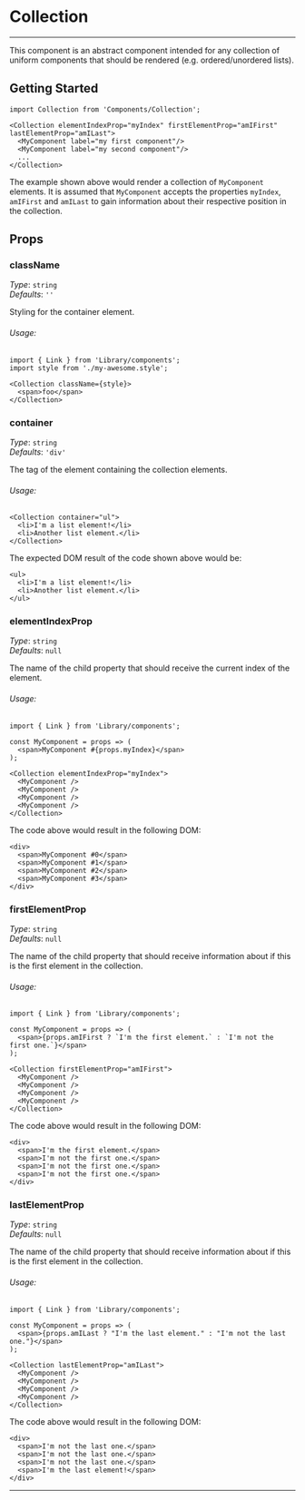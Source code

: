 # Collection
---

This component is an abstract component intended for any collection of uniform components that should
be rendered (e.g. ordered/unordered lists).


## Getting Started

```
import Collection from 'Components/Collection';

<Collection elementIndexProp="myIndex" firstElementProp="amIFirst" lastElementProp="amILast">
  <MyComponent label="my first component"/>
  <MyComponent label="my second component"/>
  ...
</Collection>
```

The example shown above would render a collection of `MyComponent` elements. It is assumed that `MyComponent`
accepts the properties `myIndex`, `amIFirst` and `amILast` to gain information about their respective position
in the collection.

## Props

### className

_Type_: `string`<br>
_Defaults_: `''`<br>

Styling for the container element.

###### Usage:

```
import { Link } from 'Library/components';
import style from './my-awesome.style';

<Collection className={style}>
  <span>foo</span>
</Collection>
```

### container

_Type_: `string`<br>
_Defaults_: `'div'`<br>

The tag of the element containing the collection elements.

###### Usage:

```
<Collection container="ul">
  <li>I'm a list element!</li>
  <li>Another list element.</li>
</Collection>
```

The expected DOM result of the code shown above would be:

```
<ul>
  <li>I'm a list element!</li>
  <li>Another list element.</li>
</ul>
```

### elementIndexProp

_Type_: `string`<br>
_Defaults_: `null`<br>

The name of the child property that should receive the current index of the element.

###### Usage:

```
import { Link } from 'Library/components';

const MyComponent = props => (
  <span>MyComponent #{props.myIndex}</span>
);

<Collection elementIndexProp="myIndex">
  <MyComponent />
  <MyComponent />
  <MyComponent />
  <MyComponent />
</Collection>
```

The code above would result in the following DOM:

```
<div>
  <span>MyComponent #0</span>
  <span>MyComponent #1</span>
  <span>MyComponent #2</span>
  <span>MyComponent #3</span>
</div>
```

### firstElementProp

_Type_: `string`<br>
_Defaults_: `null`<br>

The name of the child property that should receive information about if this is the first element in
the collection.

###### Usage:

```
import { Link } from 'Library/components';

const MyComponent = props => (
  <span>{props.amIFirst ? `I'm the first element.` : `I'm not the first one.`}</span>
);

<Collection firstElementProp="amIFirst">
  <MyComponent />
  <MyComponent />
  <MyComponent />
  <MyComponent />
</Collection>
```

The code above would result in the following DOM:

```
<div>
  <span>I'm the first element.</span>
  <span>I'm not the first one.</span>
  <span>I'm not the first one.</span>
  <span>I'm not the first one.</span>
</div>
```

### lastElementProp

_Type_: `string`<br>
_Defaults_: `null`<br>

The name of the child property that should receive information about if this is the first element in
the collection.

###### Usage:

```
import { Link } from 'Library/components';

const MyComponent = props => (
  <span>{props.amILast ? "I'm the last element." : "I'm not the last one."}</span>
);

<Collection lastElementProp="amILast">
  <MyComponent />
  <MyComponent />
  <MyComponent />
  <MyComponent />
</Collection>
```

The code above would result in the following DOM:

```
<div>
  <span>I'm not the last one.</span>
  <span>I'm not the last one.</span>
  <span>I'm not the last one.</span>
  <span>I'm the last element!</span>
</div>
```
---
